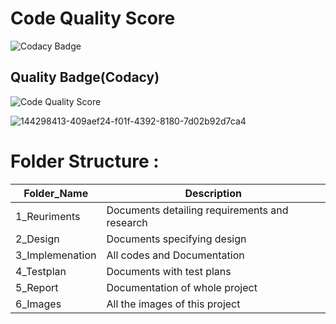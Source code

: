 
# Code Quality Score
![Codacy Badge](https://api.codiga.io/project/30296/score/svg)

## Quality Badge(Codacy)
![Code Quality Score](https://api.codiga.io/project/30296/status/svg)



![144298413-409aef24-f01f-4392-8180-7d02b92d7ca4](https://user-images.githubusercontent.com/94366020/144354966-69f247f0-b9fc-47a2-a64f-6f13f8dee894.png)



# Folder Structure :

Folder_Name      |  Description
-----------------|--------------
1_Reuriments     |  Documents detailing requirements and research
2_Design         |  Documents specifying design
3_Implemenation  |  All codes and Documentation
4_Testplan       |  Documents with test plans
  5_Report       |  Documentation of whole project
6_Images         |  All the images of this project
